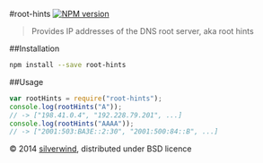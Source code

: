 #root-hints [![NPM version](https://img.shields.io/npm/v/root-hints.svg)](https://www.npmjs.org/package/root-hints)
> Provides IP addresses of the DNS root server, aka root hints

##Installation
```bash
npm install --save root-hints
```
##Usage
```js
var rootHints = require("root-hints");
console.log(rootHints("A"));
// -> ["198.41.0.4", "192.228.79.201", ...]
console.log(rootHints("AAAA"));
// -> ["2001:503:BA3E::2:30", "2001:500:84::B", ...]
```

© 2014 [silverwind](https://github.com/silverwind), distributed under BSD licence
